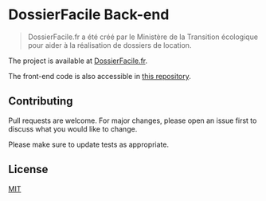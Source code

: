 # DossierFacile Back-end

> DossierFacile.fr a été créé par le Ministère de la Transition écologique pour aider à la réalisation de dossiers de location.

The project is available at [DossierFacile.fr](https://dossierfacile.fr).

The front-end code is also accessible in [this repository](https://github.com/MTES-MCT/Dossier-Facile-Frontend).

## Contributing
Pull requests are welcome. For major changes, please open an issue first to discuss what you would like to change.

Please make sure to update tests as appropriate.

## License
[MIT](https://choosealicense.com/licenses/mit/)
